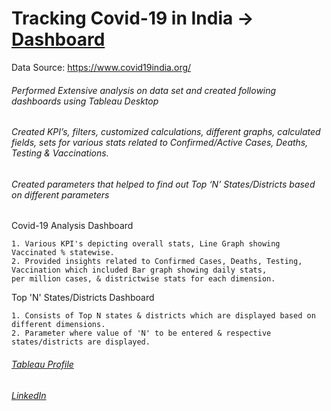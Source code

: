 Tracking Covid-19 in India  ->   [Dashboard](https://public.tableau.com/app/profile/shreerangscp/viz/Covid19IndiaData_16275455580050/Covid-19Analysis?publish=yes)
===
Data Source: https://www.covid19india.org/

###### Performed Extensive analysis on data set and created following dashboards using Tableau Desktop
###### Created KPI’s, filters, customized calculations, different graphs, calculated fields, sets for various stats related to Confirmed/Active Cases, Deaths, Testing & Vaccinations.
###### Created parameters that helped to find out Top ‘N’ States/Districts based on different parameters

Covid-19 Analysis Dashboard
```
1. Various KPI's depicting overall stats, Line Graph showing Vaccinated % statewise.
2. Provided insights related to Confirmed Cases, Deaths, Testing, Vaccination which included Bar graph showing daily stats, 
per million cases, & districtwise stats for each dimension.
```

Top 'N' States/Districts Dashboard
```
1. Consists of Top N states & districts which are displayed based on different dimensions.
2. Parameter where value of 'N' to be entered & respective states/districts are displayed.
```


###### [Tableau Profile](https://public.tableau.com/app/profile/shreerangscp)
###### [LinkedIn](https://www.linkedin.com/in/shreerangscp/)
